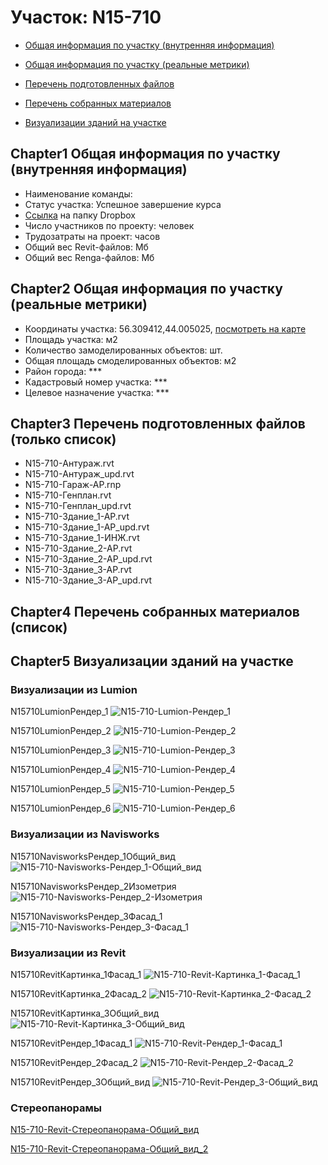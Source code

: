 # Участок: N15-710

* [Общая информация по участку (внутренняя информация)](#Chapter1)

* [Общая информация по участку (реальные метрики)](#Chapter2)

* [Перечень подготовленных файлов](#Chapter3)

* [Перечень собранных материалов](#Chapter4)

* [Визуализации зданий на участке](#Chapter5)

## <a id="test">Chapter1</a> Общая информация по участку (внутренняя информация)
+ Наименование команды: 
+ Статус участка: Успешное завершение курса
+ [Ссылка](https://www.dropbox.com/sh/wvvgv1nw1iqred9/AAA7QQJoQB64BsZTHXqlxonMa/N15_710?dl=0) на папку Dropbox
+ Число участников по проекту:  человек
+ Трудозатраты на проект:  часов
+ Общий вес Revit-файлов:  Мб
+ Общий вес Renga-файлов:  Мб
## <a id="test">Chapter2</a> Общая информация по участку (реальные метрики)
+ Координаты участка: 56.309412,44.005025, [посмотреть на карте]("yandex.ru/maps/47/nizhny-novgorod/?ll=56.309412%2C44.005025&z=19")
+ Площадь участка:  м2
+ Количество замоделированных объектов:  шт.
+ Общая площадь смоделированных объектов:  м2
+ Район города: *** 
+ Кадастровый номер участка: *** 
+ Целевое назначение участка: *** 
## <a id="test">Chapter3</a> Перечень подготовленных файлов (только список)
+ N15-710-Антураж.rvt
+ N15-710-Антураж_upd.rvt
+ N15-710-Гараж-АР.rnp
+ N15-710-Генплан.rvt
+ N15-710-Генплан_upd.rvt
+ N15-710-Здание_1-АР.rvt
+ N15-710-Здание_1-АР_upd.rvt
+ N15-710-Здание_1-ИНЖ.rvt
+ N15-710-Здание_2-АР.rvt
+ N15-710-Здание_2-АР_upd.rvt
+ N15-710-Здание_3-АР.rvt
+ N15-710-Здание_3-АР_upd.rvt
## <a id="test">Chapter4</a> Перечень собранных материалов (список)
## <a id="test">Chapter5</a> Визуализации зданий на участке
### Визуализации из Lumion
N15710LumionРендер_1
![N15-710-Lumion-Рендер_1](/Images/N15_710/N15-710-Lumion-Рендер_1_Compressed.jpg)

N15710LumionРендер_2
![N15-710-Lumion-Рендер_2](/Images/N15_710/N15-710-Lumion-Рендер_2_Compressed.jpg)

N15710LumionРендер_3
![N15-710-Lumion-Рендер_3](/Images/N15_710/N15-710-Lumion-Рендер_3_Compressed.jpg)

N15710LumionРендер_4
![N15-710-Lumion-Рендер_4](/Images/N15_710/N15-710-Lumion-Рендер_4_Compressed.jpg)

N15710LumionРендер_5
![N15-710-Lumion-Рендер_5](/Images/N15_710/N15-710-Lumion-Рендер_5_Compressed.jpg)

N15710LumionРендер_6
![N15-710-Lumion-Рендер_6](/Images/N15_710/N15-710-Lumion-Рендер_6_Compressed.jpg)

### Визуализации из Navisworks
N15710NavisworksРендер_1Общий_вид
![N15-710-Navisworks-Рендер_1-Общий_вид](/Images/N15_710/N15-710-Navisworks-Рендер_1-Общий_вид_Compressed.jpg)

N15710NavisworksРендер_2Изометрия
![N15-710-Navisworks-Рендер_2-Изометрия](/Images/N15_710/N15-710-Navisworks-Рендер_2-Изометрия_Compressed.jpg)

N15710NavisworksРендер_3Фасад_1
![N15-710-Navisworks-Рендер_3-Фасад_1](/Images/N15_710/N15-710-Navisworks-Рендер_3-Фасад_1_Compressed.jpg)

### Визуализации из Revit
N15710RevitКартинка_1Фасад_1
![N15-710-Revit-Картинка_1-Фасад_1](/Images/N15_710/N15-710-Revit-Картинка_1-Фасад_1_Compressed.jpg)

N15710RevitКартинка_2Фасад_2
![N15-710-Revit-Картинка_2-Фасад_2](/Images/N15_710/N15-710-Revit-Картинка_2-Фасад_2_Compressed.jpg)

N15710RevitКартинка_3Общий_вид
![N15-710-Revit-Картинка_3-Общий_вид](/Images/N15_710/N15-710-Revit-Картинка_3-Общий_вид_Compressed.jpg)

N15710RevitРендер_1Фасад_1
![N15-710-Revit-Рендер_1-Фасад_1](/Images/N15_710/N15-710-Revit-Рендер_1-Фасад_1_Compressed.jpg)

N15710RevitРендер_2Фасад_2
![N15-710-Revit-Рендер_2-Фасад_2](/Images/N15_710/N15-710-Revit-Рендер_2-Фасад_2_Compressed.jpg)

N15710RevitРендер_3Общий_вид
![N15-710-Revit-Рендер_3-Общий_вид](/Images/N15_710/N15-710-Revit-Рендер_3-Общий_вид_Compressed.jpg)

### Стереопанорамы
[N15-710-Revit-Стереопанорама-Общий_вид](https://pano.autodesk.com/pano.html?url=jpgs/5b24a51e-ded8-4725-9860-e3db0277733a&version=2)

[N15-710-Revit-Стереопанорама-Общий_вид_2](https://pano.autodesk.com/pano.html?url=jpgs/57dc5099-f199-45c7-ab56-a6312b90f146&version=2)

